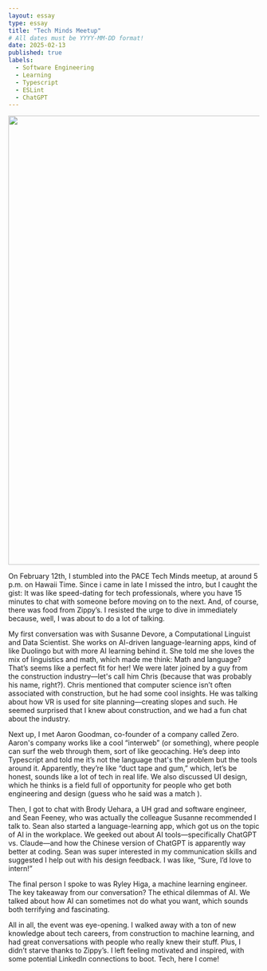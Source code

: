 ```yaml
---
layout: essay
type: essay
title: "Tech Minds Meetup"
# All dates must be YYYY-MM-DD format!
date: 2025-02-13
published: true
labels:
  - Software Engineering
  - Learning
  - Typescript
  - ESLint
  - ChatGPT
---
```



<img src="https://github.com/user-attachments/assets/94d40d69-e1d8-4d97-991c-16efd6b20e7c" width="900"/> 




On February 12th, I stumbled into the PACE Tech Minds meetup, at around 5 p.m. on Hawaii Time. Since i came in late I missed the intro, but I caught the gist: It was like speed-dating for tech professionals, where you have 15 minutes to chat with someone before moving on to the next. And, of course, there was food from Zippy’s. I resisted the urge to dive in immediately because, well, I was about to do a lot of talking.

My first conversation was with Susanne Devore, a Computational Linguist and Data Scientist. She works on AI-driven language-learning apps, kind of like Duolingo but with more AI learning behind it. She told me she loves the mix of linguistics and math, which made me think: Math and language? That’s seems like a perfect fit for her! We were later joined by a guy from the construction industry—let's call him Chris (because that was probably his name, right?). Chris mentioned that computer science isn’t often associated with construction, but he had some cool insights. He was talking about how VR is used for site planning—creating slopes and such. He seemed surprised that I knew about construction, and we had a fun chat about the industry.

Next up, I met Aaron Goodman, co-founder of a company called Zero. Aaron's company works like a cool “interweb” (or something), where people can surf the web through them, sort of like geocaching. He’s deep into Typescript and told me it’s not the language that's the problem but the tools around it. Apparently, they’re like “duct tape and gum,” which, let’s be honest, sounds like a lot of tech in real life. We also discussed UI design, which he thinks is a field full of opportunity for people who get both engineering and design (guess who he said was a match ).

Then, I got to chat with Brody Uehara, a UH grad and software engineer, and Sean Feeney, who was actually the colleague Susanne recommended I talk to. Sean also started a language-learning app, which got us on the topic of AI in the workplace. We geeked out about AI tools—specifically ChatGPT vs. Claude—and how the Chinese version of ChatGPT is apparently way better at coding. Sean was super interested in my communication skills and suggested I help out with his design feedback. I was like, “Sure, I’d love to intern!”

The final person I spoke to was Ryley Higa, a machine learning engineer. The key takeaway from our conversation? The ethical dilemmas of AI. We talked about how AI can sometimes not do what you want, which sounds both terrifying and fascinating.

All in all, the event was eye-opening. I walked away with a ton of new knowledge about tech careers, from construction to machine learning, and had great conversations with people who really knew their stuff. Plus, I didn’t starve thanks to Zippy’s. I left feeling motivated and inspired, with some potential LinkedIn connections to boot. Tech, here I come!
